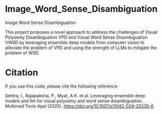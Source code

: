 # Image_Word_Sense_Disambiguation
Image Word Sense Disambiguation

This project proposes a novel approach to address the challenges of Visual Polysemy Disambiguation VPD and Visual Word Sense Disambiguation VWSD by leveraging ensemble deep models from computer vision to alleviate the problem of VPD and using the strength of LLMs to mitigate the problem of WSD.  
# Citation
If you use this code, please cite the following reference:  

Setitra, I., Rajapaksha, P., Myat, A.K. et al. Leveraging ensemble deep models and llm for visual polysemy and word sense disambiguation. Multimed Tools Appl (2025). https://doi.org/10.1007/s11042-024-20235-6
